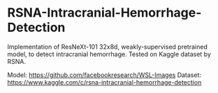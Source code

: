# RSNA-Intracranial-Hemorrhage-Detection
Implementation of ResNeXt-101 32x8d, weakly-supervised pretrained model, to detect intracranial hemorrhage.
Tested on Kaggle dataset by RSNA.

Model: https://github.com/facebookresearch/WSL-Images
Dataset: https://www.kaggle.com/c/rsna-intracranial-hemorrhage-detection 
